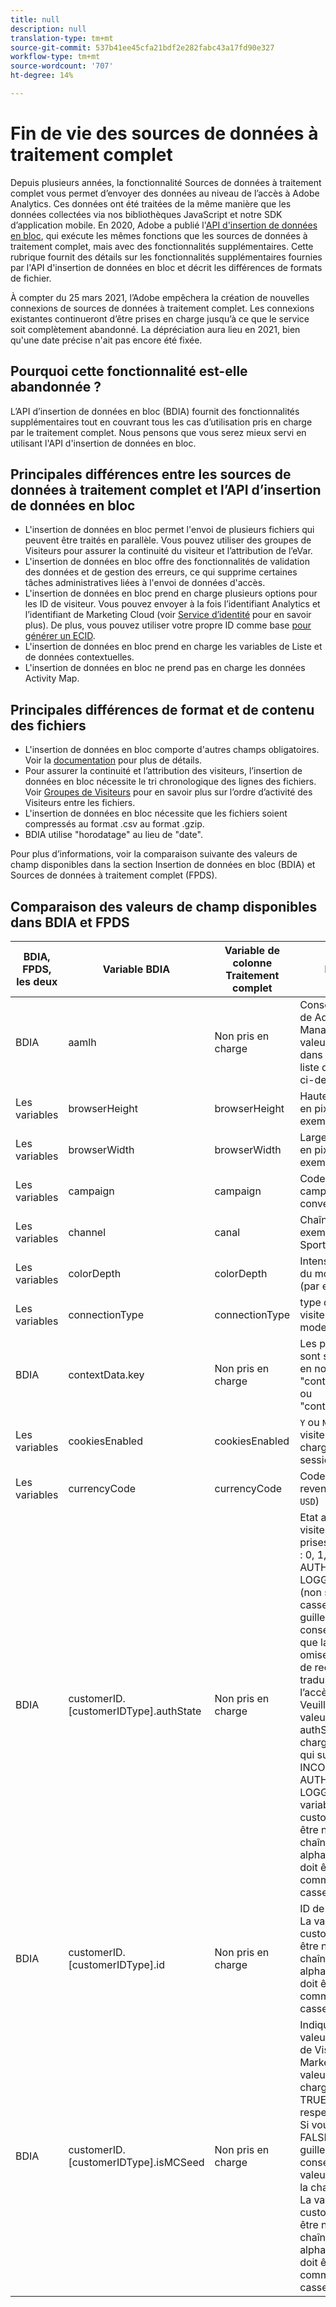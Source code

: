 ```yaml
---
title: null
description: null
translation-type: tm+mt
source-git-commit: 537b41ee45cfa21bdf2e282fabc43a17fd90e327
workflow-type: tm+mt
source-wordcount: '707'
ht-degree: 14%

---
```



# Fin de vie des sources de données à traitement complet

Depuis plusieurs années, la fonctionnalité Sources de données à traitement complet vous permet d’envoyer des données au niveau de l’accès à Adobe Analytics. Ces données ont été traitées de la même manière que les données collectées via nos bibliothèques JavaScript et notre SDK d’application mobile. En 2020, Adobe a publié l&#39;[API d&#39;insertion de données en bloc](https://www.adobe.io/apis/experiencecloud/analytics/docs.html#!AdobeDocs/analytics-2.0-apis/master/bdia.md), qui exécute les mêmes fonctions que les sources de données à traitement complet, mais avec des fonctionnalités supplémentaires. Cette rubrique fournit des détails sur les fonctionnalités supplémentaires fournies par l&#39;API d&#39;insertion de données en bloc et décrit les différences de formats de fichier.

À compter du 25 mars 2021, l’Adobe empêchera la création de nouvelles connexions de sources de données à traitement complet. Les connexions existantes continueront d’être prises en charge jusqu’à ce que le service soit complètement abandonné. La dépréciation aura lieu en 2021, bien qu&#39;une date précise n&#39;ait pas encore été fixée.

## Pourquoi cette fonctionnalité est-elle abandonnée ?

L’API d’insertion de données en bloc (BDIA) fournit des fonctionnalités supplémentaires tout en couvrant tous les cas d’utilisation pris en charge par le traitement complet. Nous pensons que vous serez mieux servi en utilisant l&#39;API d&#39;insertion de données en bloc.

## Principales différences entre les sources de données à traitement complet et l’API d’insertion de données en bloc

* L&#39;insertion de données en bloc permet l&#39;envoi de plusieurs fichiers qui peuvent être traités en parallèle. Vous pouvez utiliser des groupes de Visiteurs pour assurer la continuité du visiteur et l’attribution de l’eVar.
* L&#39;insertion de données en bloc offre des fonctionnalités de validation des données et de gestion des erreurs, ce qui supprime certaines tâches administratives liées à l&#39;envoi de données d&#39;accès.
* L&#39;insertion de données en bloc prend en charge plusieurs options pour les ID de visiteur. Vous pouvez envoyer à la fois l’identifiant Analytics et l’identifiant de Marketing Cloud (voir [Service d’identité](https://experienceleague.adobe.com/docs/id-service/using/home.html) pour en savoir plus). De plus, vous pouvez utiliser votre propre ID comme base [pour générer un ECID](https://www.adobe.io/apis/experiencecloud/analytics/docs.html#!AdobeDocs/analytics-2.0-apis/master/bdia.md#customer-id-and-experience-cloud-visitor-id-seeds).
* L&#39;insertion de données en bloc prend en charge les variables de Liste et de données contextuelles.
* L&#39;insertion de données en bloc ne prend pas en charge les données Activity Map.

## Principales différences de format et de contenu des fichiers

* L&#39;insertion de données en bloc comporte d&#39;autres champs obligatoires. Voir la [documentation](https://www.adobe.io/apis/experiencecloud/analytics/docs.html#!AdobeDocs/analytics-2.0-apis/master/bdia.md) pour plus de détails.
* Pour assurer la continuité et l’attribution des visiteurs, l’insertion de données en bloc nécessite le tri chronologique des lignes des fichiers. Voir [Groupes de Visiteurs](https://www.adobe.io/apis/experiencecloud/analytics/docs.html#!AdobeDocs/analytics-2.0-apis/master/bdia.md#visitor-groups) pour en savoir plus sur l’ordre d’activité des Visiteurs entre les fichiers.
* L&#39;insertion de données en bloc nécessite que les fichiers soient compressés au format .csv au format .gzip.
* BDIA utilise &quot;horodatage&quot; au lieu de &quot;date&quot;.

Pour plus d’informations, voir la comparaison suivante des valeurs de champ disponibles dans la section Insertion de données en bloc (BDIA) et Sources de données à traitement complet (FPDS).

## Comparaison des valeurs de champ disponibles dans BDIA et FPDS

| BDIA, FPDS, les deux | Variable BDIA | Variable de colonne Traitement complet | Description |
| --- | --- | --- | --- |
| BDIA | aamlh | Non pris en charge | Conseil de localisation de Adobe Audience Manager. Voir les valeurs d’ID valides dans le tableau de la liste des régions AAM ci-dessous. |
| Les variables | browserHeight | browserHeight | Hauteur du navigateur en pixels (par exemple, 768) |
| Les variables | browserWidth | browserWidth | Largeur du navigateur en pixels (par exemple, 1 024) |
| Les variables | campaign | campaign | Code de suivi de campagne de conversion |
| Les variables | channel | canal | Chaîne de canal (par exemple, section Sports) |
| Les variables | colorDepth | colorDepth | Intensité de couleur du moniteur en bits (par exemple, 24) |
| Les variables | connectionType | connectionType | type de connexion du visiteur (LAN ou modem) |
| BDIA | contextData.key | Non pris en charge | Les paires clé-valeur sont spécifiées dans en nommant l’en-tête &quot;contextData.product&quot; ou &quot;contextData.color&quot;. |
| Les variables | cookiesEnabled | cookiesEnabled | `Y` ou  `N` pour si le visiteur prend en charge les cookies de session propriétaires |
| Les variables | currencyCode | currencyCode | Code de devise du revenu (par exemple, `USD`) |
| BDIA | customerID.[customerIDType].authState | Non pris en charge | Etat authentifié du visiteur. Les valeurs prises en charge sont : 0, 1, 2, UNKNOWN, AUTHENTICATED, LOGGED_OUT ou &#39;&#39; (non sensible à la casse). Deux guillemets simples consécutifs (’) font que la valeur est omise dans la chaîne de requête, ce qui se traduit par 0 lorsque l’accès est effectué. Veuillez noter que les valeurs numériques authState prises en charge indiquent ce qui suit : 0 = INCONNU, 1 = AUTHENTICATED, 2 = LOGGED_OUT. La variable customerIDType peut être n’importe quelle chaîne alphanumérique, mais doit être considérée comme sensible à la casse. |
| BDIA | customerID.[customerIDType].id | Non pris en charge | ID de client à utiliser. La variable customerIDType peut être n’importe quelle chaîne alphanumérique, mais doit être considérée comme sensible à la casse. |
| BDIA | customerID.[customerIDType].isMCSeed | Non pris en charge | Indique s’il s’agit de la valeur initiale de l’ID de Visiteur de Marketing Cloud. Les valeurs prises en charge sont : 0, 1, TRUE, FALSE, &#39;&#39; (non-respect de la casse). Si vous utilisez 0, FALSE ou deux guillemets simples consécutifs (&#39;&#39;), la valeur est omise dans la chaîne de requête. La variable customerIDType peut être n’importe quelle chaîne alphanumérique, mais doit être considérée comme sensible à la casse. |
